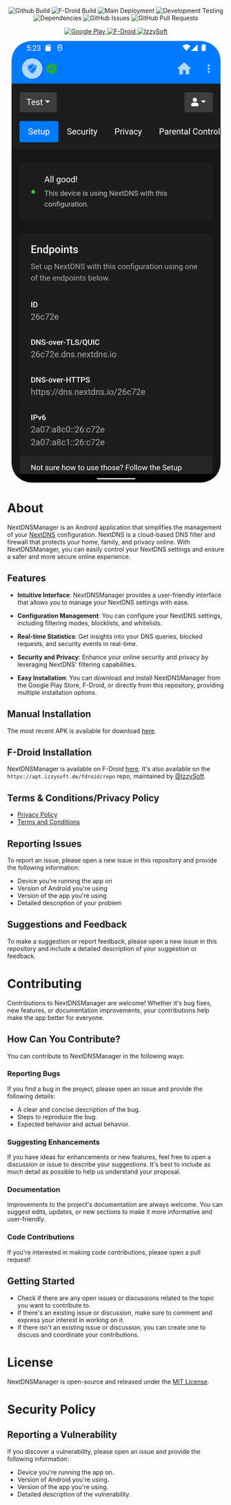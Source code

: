 <p align="center">
  <img src="https://img.shields.io/github/release/doubleangels/NextDNSManager.svg?logo=github&label=GitHub%20Build" alt="Github Build">
  <img src="https://img.shields.io/f-droid/v/com.doubleangels.nextdnsmanagement.svg?logo=F-Droid&label=F-Droid%20Build" alt="F-Droid Build">
  <img src="https://img.shields.io/github/actions/workflow/status/doubleangels/NextDNSManager/.github/workflows/deploy.yml?label=Deployment%20Pipeline" alt="Main Deployment">
  <img src="https://img.shields.io/github/actions/workflow/status/doubleangels/NextDNSManager/.github/workflows/test-dev.yml?label=Development%20Testing" alt="Development Testing">
  <img src="https://img.shields.io/librariesio/github/doubleangels/NextDNSManager?label=Dependencies" alt="Dependencies">
  <img src="https://img.shields.io/github/issues/doubleangels/NextDNSManager?label=GitHub%20Issues" alt="GitHub Issues">
  <img src="https://img.shields.io/github/issues-pr/doubleangels/NextDNSManager?label=GitHub%20Pull%20Requests" alt="GitHub Pull Requests">
</p>

<p align="center">
  <a href="https://play.google.com/store/apps/details?id=com.doubleangels.nextdnsmanagement">
    <img src="https://play.google.com/intl/en_us/badges/static/images/badges/en_badge_web_generic.png" alt="Google Play">
  </a>
  <a href="https://f-droid.org/en/packages/com.doubleangels.nextdnsmanagement">
    <img src="https://fdroid.gitlab.io/artwork/badge/get-it-on.png" alt="F-Droid">
  </a>
  <a href="https://apt.izzysoft.de/packages/com.doubleangels.nextdnsmanagement/">
    <img src="https://gitlab.com/IzzyOnDroid/repo/-/raw/master/assets/IzzyOnDroid.png" alt="IzzySoft">
  </a>
</p>

<p align="center">
  <img src="screenshot.png" alt="Screenshot">
</p>

# About

NextDNSManager is an Android application that simplifies the management of your [NextDNS](https://nextdns.io) configuration. NextDNS is a cloud-based DNS filter and firewall that protects your home, family, and privacy online. With NextDNSManager, you can easily control your NextDNS settings and ensure a safer and more secure online experience.

## Features

- **Intuitive Interface**: NextDNSManager provides a user-friendly interface that allows you to manage your NextDNS settings with ease.

- **Configuration Management**: You can configure your NextDNS settings, including filtering modes, blocklists, and whitelists.

- **Real-time Statistics**: Get insights into your DNS queries, blocked requests, and security events in real-time.

- **Security and Privacy**: Enhance your online security and privacy by leveraging NextDNS' filtering capabilities.

- **Easy Installation**: You can download and install NextDNSManager from the Google Play Store, F-Droid, or directly from this repository, providing multiple installation options.

## Manual Installation

The most recent APK is available for download [here](https://github.com/doubleangels/NextDNSManager/releases).

## F-Droid Installation

NextDNSManager is available on F-Droid [here](https://f-droid.org/en/packages/com.doubleangels.nextdnsmanagement).
It's also available on the `https://apt.izzysoft.de/fdroid/repo` repo, maintained by [@IzzySoft](https://github.com/IzzySoft).

## Terms & Conditions/Privacy Policy

- [Privacy Policy](https://doubleangels.github.io/privacyPolicy/nextdns.html)
- [Terms and Conditions](https://doubleangels.github.io/privacyPolicy/nextdns_terms.html)

## Reporting Issues

To report an issue, please open a new issue in this repository and provide the following information:

- Device you're running the app on
- Version of Android you're using
- Version of the app you're using
- Detailed description of your problem

## Suggestions and Feedback

To make a suggestion or report feedback, please open a new issue in this repository and include a detailed description of your suggestion or feedback.

# Contributing

Contributions to NextDNSManager are welcome! Whether it's bug fixes, new features, or documentation improvements, your contributions help make the app better for everyone.

## How Can You Contribute?

You can contribute to NextDNSManager in the following ways:

### Reporting Bugs

If you find a bug in the project, please open an issue and provide the following details:

- A clear and concise description of the bug.
- Steps to reproduce the bug.
- Expected behavior and actual behavior.

### Suggesting Enhancements

If you have ideas for enhancements or new features, feel free to open a discussion or issue to describe your suggestions. It's best to include as much detail as possible to help us understand your proposal.

### Documentation

Improvements to the project's documentation are always welcome. You can suggest edits, updates, or new sections to make it more informative and user-friendly.

### Code Contributions

If you're interested in making code contributions, please open a pull request!

## Getting Started

- Check if there are any open issues or discussions related to the topic you want to contribute to.
- If there's an existing issue or discussion, make sure to comment and express your interest in working on it.
- If there isn't an existing issue or discussion, you can create one to discuss and coordinate your contributions.


# License

NextDNSManager is open-source and released under the [MIT License](LICENSE).

# Security Policy

## Reporting a Vulnerability

If you discover a vulnerability, please open an issue and provide the following information:

- Device you're running the app on.
- Version of Android you're using.
- Version of the app you're using.
- Detailed description of the vulnerability.
</p>
